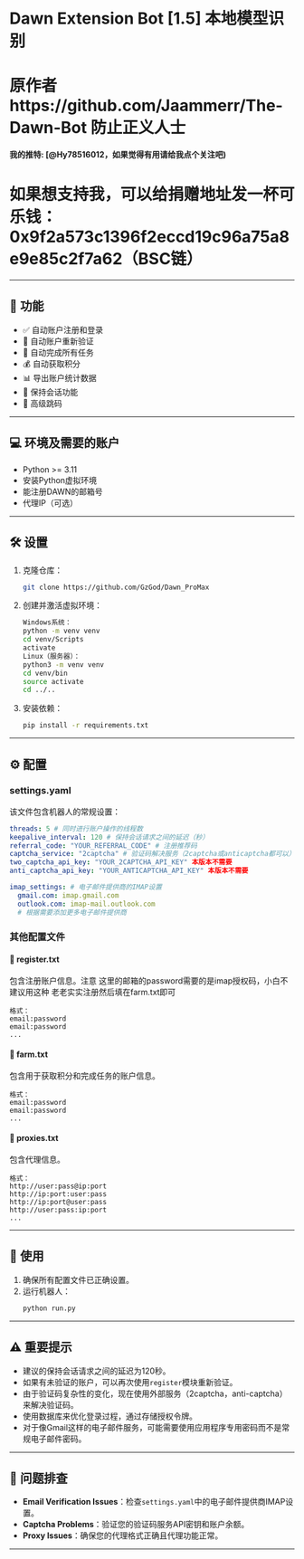 # Dawn Extension Bot [1.5] 本地模型识别
# 原作者https://github.com/Jaammerr/The-Dawn-Bot 防止正义人士
**我的推特: [@Hy78516012，如果觉得有用请给我点个关注吧)**
# 如果想支持我，可以给捐赠地址发一杯可乐钱：0x9f2a573c1396f2eccd19c96a75a8e9e85c2f7a62（BSC链）

---

## 🚀 功能

- ✅ 自动账户注册和登录
- 📧 自动账户重新验证
- 🌾 自动完成所有任务
- 💰 自动获取积分
- 📊 导出账户统计数据
- 🔄 保持会话功能
- 🧩 高级跳码

---

## 💻 环境及需要的账户

- Python >= 3.11
- 安装Python虚拟环境
- 能注册DAWN的邮箱号
- 代理IP（可选）

---

## 🛠️ 设置

1. 克隆仓库：
   ```bash
   git clone https://github.com/GzGod/Dawn_ProMax
   ```
2. 创建并激活虚拟环境：
   ```bash
   Windows系统：
   python -m venv venv
   cd venv/Scripts
   activate
   Linux（服务器）：
   python3 -m venv venv
   cd venv/bin
   source activate
   cd ../..
   ```
3. 安装依赖：
   ```bash
   pip install -r requirements.txt
   ```

---

## ⚙️ 配置

### settings.yaml

该文件包含机器人的常规设置：

```yaml
threads: 5 # 同时进行账户操作的线程数
keepalive_interval: 120 # 保持会话请求之间的延迟（秒）
referral_code: "YOUR_REFERRAL_CODE" # 注册推荐码
captcha_service: "2captcha" # 验证码解决服务（2captcha或anticaptcha都可以）本版本不需要
two_captcha_api_key: "YOUR_2CAPTCHA_API_KEY" 本版本不需要
anti_captcha_api_key: "YOUR_ANTICAPTCHA_API_KEY" 本版本不需要

imap_settings: # 电子邮件提供商的IMAP设置
  gmail.com: imap.gmail.com
  outlook.com: imap-mail.outlook.com
  # 根据需要添加更多电子邮件提供商
```

### 其他配置文件

#### 📁 register.txt
包含注册账户信息。注意 这里的邮箱的password需要的是imap授权码，小白不建议用这种
老老实实注册然后填在farm.txt即可
```
格式：
email:password
email:password
...
```

#### 📁 farm.txt
包含用于获取积分和完成任务的账户信息。
```
格式：
email:password
email:password
...
```

#### 📁 proxies.txt
包含代理信息。
```
格式：
http://user:pass@ip:port
http://ip:port:user:pass
http://ip:port@user:pass
http://user:pass:ip:port
...
```

---

## 🚀 使用

1. 确保所有配置文件已正确设置。
2. 运行机器人：
   ```bash
   python run.py
   ```

---

## ⚠️ 重要提示

- 建议的保持会话请求之间的延迟为120秒。
- 如果有未验证的账户，可以再次使用`register`模块重新验证。
- 由于验证码复杂性的变化，现在使用外部服务（2captcha，anti-captcha）来解决验证码。
- 使用数据库来优化登录过程，通过存储授权令牌。
- 对于像Gmail这样的电子邮件服务，可能需要使用应用程序专用密码而不是常规电子邮件密码。

---

## 🔧 问题排查

- **Email Verification Issues**：检查`settings.yaml`中的电子邮件提供商IMAP设置。
- **Captcha Problems**：验证您的验证码服务API密钥和账户余额。
- **Proxy Issues**：确保您的代理格式正确且代理功能正常。

---
